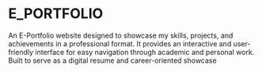 # E_PORTFOLIO
An E-Portfolio website designed to showcase my skills, projects, and achievements in a professional format. It provides an interactive and user-friendly interface for easy navigation through academic and personal work. Built to serve as a digital resume and career-oriented showcase
